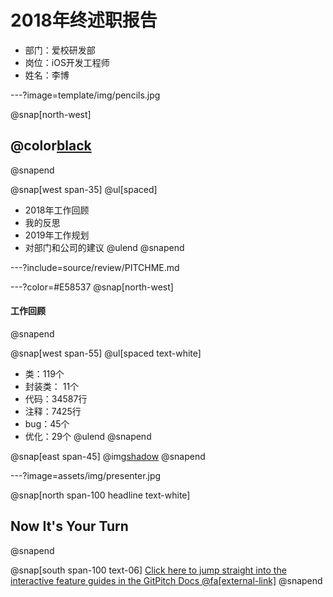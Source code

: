 # 2018年终述职报告

- 部门：爱校研发部
- 岗位：iOS开发工程师
- 姓名：李博

---?image=template/img/pencils.jpg

@snap[north-west]
## @color[black](述职大纲)
@snapend

@snap[west span-35]
@ul[spaced]
- 2018年工作回顾
- 我的反思
- 2019年工作规划
- 对部门和公司的建议
@ulend
@snapend

---?include=source/review/PITCHME.md

---?color=#E58537
@snap[north-west]
#### 工作回顾
@snapend

@snap[west span-55]
@ul[spaced text-white]
* 类：119个
* 封装类： 11个
* 代码：34587行
* 注释：7425行
* bug：45个
* 优化：29个
@ulend
@snapend

@snap[east span-45]
@img[shadow](assets/img/conference.png)
@snapend

---?image=assets/img/presenter.jpg

@snap[north span-100 headline text-white]
## Now It's Your Turn
@snapend

@snap[south span-100 text-06]
[Click here to jump straight into the interactive feature guides in the GitPitch Docs @fa[external-link]](https://gitpitch.com/docs/getting-started/tutorial/)
@snapend
